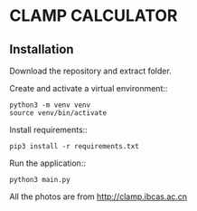 # CLAMP CALCULATOR

Installation
------------

Download the repository and extract folder.


Create and activate a virtual environment::

    python3 -m venv venv
    source venv/bin/activate

Install requirements::

    pip3 install -r requirements.txt

Run the application::

    python3 main.py


All the photos are from http://clamp.ibcas.ac.cn
